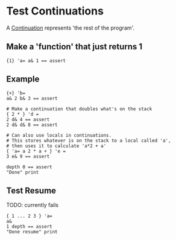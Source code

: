 # Test Continuations
A [Continuation](https://en.wikipedia.org/wiki/Continuation) represents 'the rest of the program'.

## Make a 'function' that just returns 1
```pi
{1} 'a= a& 1 == assert
```

## Example
```pi
{+} 'b=
a& 2 b& 3 == assert

# Make a continuation that doubles what's on the stack
{ 2 * } 'd =
2 d& 4 == assert
2 d& d& 8 == assert

# Can also use locals in continuations.
# This stores whatever is on the stack to a local called 'a',
# then uses it to calculate 'a*2 + a'
{ 'a= a 2 * a + } 'e =
3 e& 9 == assert

depth 0 == assert
"Done" print
```

## Test Resume
TODO: currently fails
```
{ 1 ... 2 3 } 'a=
a&
1 depth == assert
"Done resume" print
```